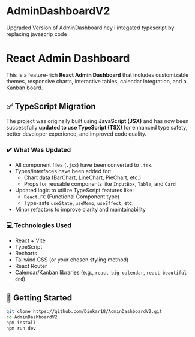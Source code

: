 # AdminDashboardV2
Upgraded Version of AdminDashboard hey i integated typescript by replacing javascrip code
# React Admin Dashboard

This is a feature-rich **React Admin Dashboard** that includes customizable themes, responsive charts, interactive tables, calendar integration, and a Kanban board.

## ✅ TypeScript Migration

The project was originally built using **JavaScript (JSX)** and has now been successfully **updated to use TypeScript (TSX)** for enhanced type safety, better developer experience, and improved code quality.

### ✔️ What Was Updated

- All component files (`.jsx`) have been converted to `.tsx`.
- Types/interfaces have been added for:
  - Chart data (BarChart, LineChart, PieChart, etc.)
  - Props for reusable components like `InputBox`, `Table`, and `Card`
- Updated logic to utilize TypeScript features like:
  - `React.FC` (Functional Component type)
  - Type-safe `useState`, `useMemo`, `useEffect`, etc.
- Minor refactors to improve clarity and maintainability

### 💻 Technologies Used

- React + Vite
- TypeScript
- Recharts
- Tailwind CSS (or your chosen styling method)
- React Router
- Calendar/Kanban libraries (e.g., `react-big-calendar`, `react-beautiful-dnd`)

## 🚀 Getting Started

```bash
git clone https://github.com/Dinkar18/AdminDashboardV2.git
cd AdminDashboardV2
npm install
npm run dev
